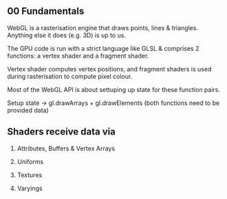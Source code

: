 ## 00 Fundamentals

WebGL is a rasterisation engine that draws points, lines & triangles. Anything else it does (e.g. 3D) is up to us.

The GPU code is run with a strict language like GLSL & comprises 2 functions: a vertex shader and a fragment shader.

Vertex shader computes vertex positions, and fragment shaders is used during rasterisation to compute pixel colour.

Most of the WebGL API is about settuping up state for these function pairs.

Setup state -> gl.drawArrays + gl.drawElements (both functions need to be provided data)

## Shaders receive data via

1. Attributes, Buffers & Vertex Arrays


2. Uniforms

3. Textures

4. Varyings
